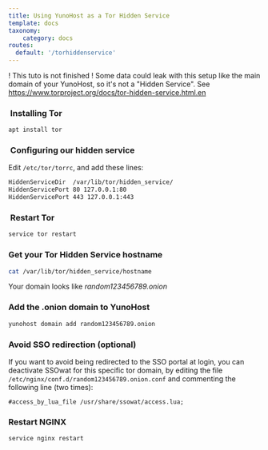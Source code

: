 ```yaml
---
title: Using YunoHost as a Tor Hidden Service
template: docs
taxonomy:
    category: docs
routes:
  default: '/torhiddenservice'
---
```


! This tuto is not finished ! Some data could leak with this setup like the main domain of your YunoHost, so it's not a "Hidden Service". See <https://www.torproject.org/docs/tor-hidden-service.html.en>

###  Installing Tor

```bash
apt install tor 
```

###  Configuring our hidden service

Edit `/etc/tor/torrc`, and add these lines:

```bash
HiddenServiceDir  /var/lib/tor/hidden_service/
HiddenServicePort 80 127.0.0.1:80
HiddenServicePort 443 127.0.0.1:443
```

###  Restart Tor

```bash
service tor restart
```

### Get your Tor Hidden Service hostname

```bash
cat /var/lib/tor/hidden_service/hostname
```

Your domain looks like *random123456789.onion*

### Add the .onion domain to YunoHost

```bash
yunohost domain add random123456789.onion
```

### Avoid SSO redirection (optional)

If you want to avoid being redirected to the SSO portal at login, you can deactivate SSOwat for this specific tor domain, by editing the file `/etc/nginx/conf.d/random123456789.onion.conf` and commenting the following line (two times):

```text
#access_by_lua_file /usr/share/ssowat/access.lua;
```

### Restart NGINX

```bash
service nginx restart
```
